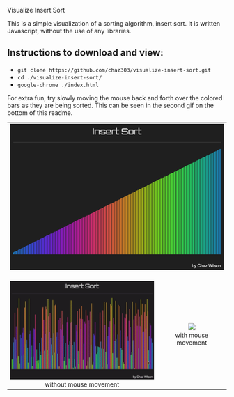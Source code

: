  Visualize Insert Sort

This is a simple visualization of a sorting algorithm, insert sort. It is written Javascript, without the use of any libraries.

## Instructions to download and view:

* `git clone https://github.com/chaz303/visualize-insert-sort.git`
* `cd ./visualize-insert-sort/`
* `google-chrome ./index.html`

For extra fun, try slowly moving the mouse back and forth over the colored bars as they are being sorted. This can be seen in the second gif on the bottom of this readme.

<table width="width:100%">
 <tr><td colspan="2">
<img src="./img/insertsort.png"><br><br>
 </td></tr>
  <tr>
   <td align="center"><img src="./img/insertsort1.gif"><br>without mouse movement</td>
   <td align="center"><img src="./img/insertsort2.gif"><br>with mouse movement</td>
   <tr>
 </table>
</div>

